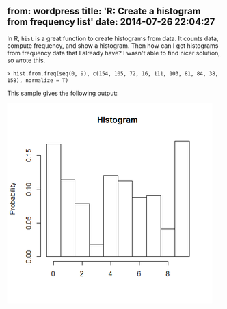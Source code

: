 from: wordpress
title: 'R: Create a histogram from frequency list'
date: 2014-07-26 22:04:27
--
In R, <code>hist</code> is a great function to create histograms from data.
It counts data, compute frequency, and show a histogram.
Then how can I get histograms from frequency data that I already have?
I wasn't able to find nicer solution, so wrote this.

<!--more-->

<x-script src="https://gist.github.com/kissge/850f5b67c1fa11e02a1e.js"></x-script>

<pre><code>&gt; hist.from.freq(seq(0, 9), c(154, 105, 72, 16, 111, 103, 81, 84, 38, 158), normalize = T)</code></pre>

This sample gives the following output:

<img src="/images/uploads/2014/07/Rplot01.png" alt="Rplot01" width="480" height="469" class="alignnone size-full wp-image-116" data-wp-pid="116" />

